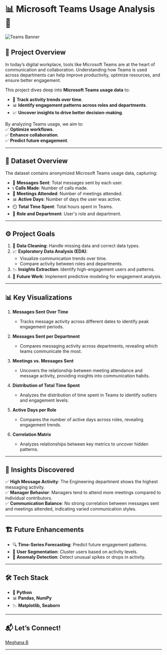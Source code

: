 
# 📊 Microsoft Teams Usage Analysis 🚀  

![Teams Banner]()  

## 🌟 **Project Overview**  
In today’s digital workplace, tools like Microsoft Teams are at the heart of communication and collaboration. Understanding how Teams is used across departments can help improve productivity, optimize resources, and ensure better engagement.  

This project dives deep into **Microsoft Teams usage data** to:  
- 📅 **Track activity trends over time**.  
- 📊 **Identify engagement patterns across roles and departments**.  
- 📈 **Uncover insights to drive better decision-making**.  

By analyzing Teams usage, we aim to:  
✅ **Optimize workflows**.  
✅ **Enhance collaboration**.  
✅ **Predict future engagement**.  

---

## 📁 **Dataset Overview**  
The dataset contains anonymized Microsoft Teams usage data, capturing:  
- 📝 **Messages Sent**: Total messages sent by each user.  
- 📞 **Calls Made**: Number of calls made.  
- 📅 **Meetings Attended**: Number of meetings attended.  
- 📊 **Active Days**: Number of days the user was active.  
- ⏲️ **Total Time Spent**: Total hours spent in Teams.  
- 👥 **Role and Department**: User's role and department.  

---

## ⚙️ **Project Goals**  
1. 📌 **Data Cleaning**: Handle missing data and correct data types.  
2. 📈 **Exploratory Data Analysis (EDA)**:  
   - Visualize communication trends over time.  
   - Compare activity between roles and departments.  
3. 📉 **Insights Extraction**: Identify high-engagement users and patterns.  
4. 🔮 **Future Work**: Implement predictive modeling for engagement analysis.  

---

## 📊 **Key Visualizations**  

1. **Messages Sent Over Time**  
   - Tracks message activity across different dates to identify peak engagement periods.  

2. **Messages Sent per Department**  
   - Compares messaging activity across departments, revealing which teams communicate the most.  

3. **Meetings vs. Messages Sent**  
   - Uncovers the relationship between meeting attendance and message activity, providing insights into communication habits.  

4. **Distribution of Total Time Spent**  
   - Analyzes the distribution of time spent in Teams to identify outliers and engagement levels.  

5. **Active Days per Role**  
   - Compares the number of active days across roles, revealing engagement trends.  

6. **Correlation Matrix**  
   - Analyzes relationships between key metrics to uncover hidden patterns.  

---

## 📌 **Insights Discovered**  

✅ **High Message Activity**: The Engineering department shows the highest messaging activity.  
✅ **Manager Behavior**: Managers tend to attend more meetings compared to individual contributors.  
✅ **Communication Balance**: No strong correlation between messages sent and meetings attended, indicating varied communication styles.  

---

## 🏗️ **Future Enhancements**  

- 🔍 **Time-Series Forecasting**: Predict future engagement patterns.  
- 🤖 **User Segmentation**: Cluster users based on activity levels.  
- 📡 **Anomaly Detection**: Detect unusual spikes or drops in activity.  

---

## 🛠️ **Tech Stack**  

- 🐍 **Python**  
- 📊 **Pandas, NumPy**  
- 📉 **Matplotlib, Seaborn**  

---

## 📬 **Let’s Connect!**  
[Meghana B](https://www.linkedin.com/in/bgem/)

---

